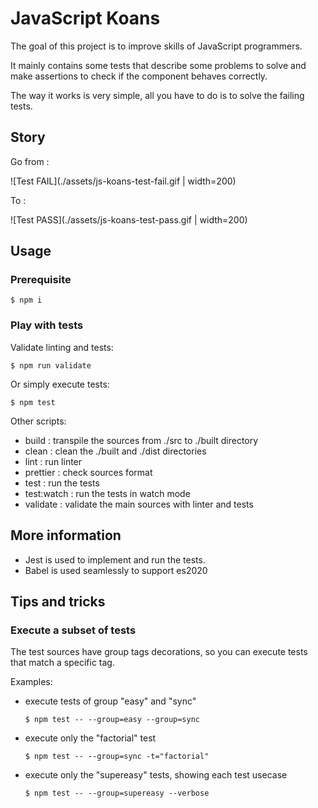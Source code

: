# JavaScript Koans

The goal of this project is to improve skills of JavaScript programmers.

It mainly contains some tests that describe some problems to solve and make assertions to check if the component behaves correctly.

The way it works is very simple, all you have to do is to solve the failing tests.

## Story

Go from :

![Test FAIL](./assets/js-koans-test-fail.gif | width=200)

To :

![Test PASS](./assets/js-koans-test-pass.gif | width=200)

## Usage

### Prerequisite

```shell
$ npm i
```

### Play with tests

Validate linting and tests:

```shell
$ npm run validate
```

Or simply execute tests:

```shell
$ npm test
```

Other scripts:

- build : transpile the sources from ./src to ./built directory
- clean : clean the ./built and ./dist directories
- lint : run linter
- prettier : check sources format
- test : run the tests
- test:watch : run the tests in watch mode
- validate : validate the main sources with linter and tests

## More information

- Jest is used to implement and run the tests.
- Babel is used seamlessly to support es2020

## Tips and tricks

### Execute a subset of tests

The test sources have group tags decorations, so you can execute tests that match a specific tag.

Examples:

- execute tests of group "easy" and "sync"

  ```shell
  $ npm test -- --group=easy --group=sync
  ```

- execute only the "factorial" test

  ```shell
  $ npm test -- --group=sync -t="factorial"
  ```

- execute only the "supereasy" tests, showing each test usecase

  ```shell
  $ npm test -- --group=supereasy --verbose
  ```
